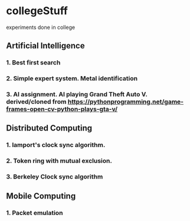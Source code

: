 # collegeStuff
experiments done in college

## Artificial Intelligence
  ### 1. Best first search
  ### 2. Simple expert system. Metal identification
  ### 3. AI assignment. AI playing Grand Theft Auto V. derived/cloned from https://pythonprogramming.net/game-frames-open-cv-python-plays-gta-v/
  
## Distributed Computing
  ### 1. lamport's clock sync algorithm.
  ### 2. Token ring with mutual exclusion.
  ### 3. Berkeley Clock sync algorithm
  
## Mobile Computing
  ### 1. Packet emulation

